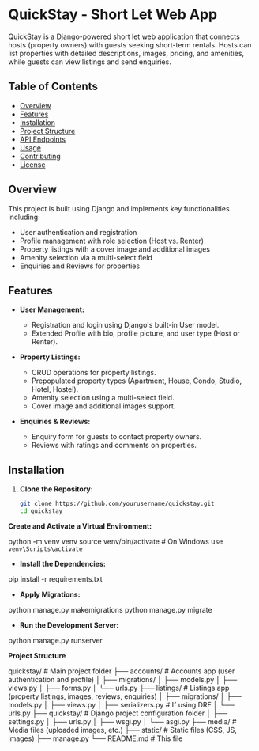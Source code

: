 # QuickStay - Short Let Web App

QuickStay is a Django-powered short let web application that connects hosts (property owners) with guests seeking short-term rentals. Hosts can list properties with detailed descriptions, images, pricing, and amenities, while guests can view listings and send enquiries.

## Table of Contents

- [Overview](#overview)
- [Features](#features)
- [Installation](#installation)
- [Project Structure](#project-structure)
- [API Endpoints](#api-endpoints)
- [Usage](#usage)
- [Contributing](#contributing)
- [License](#license)

## Overview

This project is built using Django and implements key functionalities including:
- User authentication and registration
- Profile management with role selection (Host vs. Renter)
- Property listings with a cover image and additional images
- Amenity selection via a multi-select field
- Enquiries and Reviews for properties

## Features

- **User Management:**  
  - Registration and login using Django's built-in User model.
  - Extended Profile with bio, profile picture, and user type (Host or Renter).

- **Property Listings:**  
  - CRUD operations for property listings.
  - Prepopulated property types (Apartment, House, Condo, Studio, Hotel, Hostel).
  - Amenity selection using a multi-select field.
  - Cover image and additional images support.

- **Enquiries & Reviews:**  
  - Enquiry form for guests to contact property owners.
  - Reviews with ratings and comments on properties.

## Installation

1. **Clone the Repository:**

   ```bash
   git clone https://github.com/yourusername/quickstay.git
   cd quickstay

**Create and Activate a Virtual Environment:**

python -m venv venv
source venv/bin/activate   # On Windows use `venv\Scripts\activate`

- **Install the Dependencies:**

pip install -r requirements.txt

- **Apply Migrations:**

python manage.py makemigrations
python manage.py migrate

- **Run the Development Server:**

python manage.py runserver


**Project Structure**

quickstay/                  # Main project folder
├── accounts/               # Accounts app (user authentication and profile)
│   ├── migrations/
│   ├── models.py
│   ├── views.py
│   ├── forms.py
│   └── urls.py
├── listings/               # Listings app (property listings, images, reviews, enquiries)
│   ├── migrations/
│   ├── models.py
│   ├── views.py
│   ├── serializers.py      # If using DRF
│   └── urls.py
├── quickstay/              # Django project configuration folder
│   ├── settings.py
│   ├── urls.py
│   ├── wsgi.py
│   └── asgi.py
├── media/                  # Media files (uploaded images, etc.)
├── static/                 # Static files (CSS, JS, images)
├── manage.py
└── README.md               # This file
